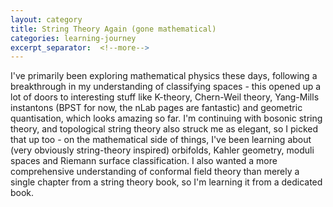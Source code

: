```yaml
---
layout: category
title: String Theory Again (gone mathematical)
categories: learning-journey
excerpt_separator:  <!--more-->
---
```


I've primarily been exploring mathematical physics these days, following a breakthrough in my understanding of classifying spaces - this opened up a lot of doors to interesting stuff like K-theory, Chern-Weil theory, Yang-Mills instantons (BPST for now, the nLab pages are fantastic) and geometric quantisation, which looks amazing so far. I'm continuing with bosonic string theory, and topological string theory also struck me as elegant, so I picked that up too - on the mathematical side of things, I've been learning about (very obviously string-theory inspired) orbifolds, Kahler geometry, moduli spaces and Riemann surface classification. I also wanted a more comprehensive understanding of conformal field theory than merely a single chapter from a string theory book, so I'm learning it from a dedicated book.
